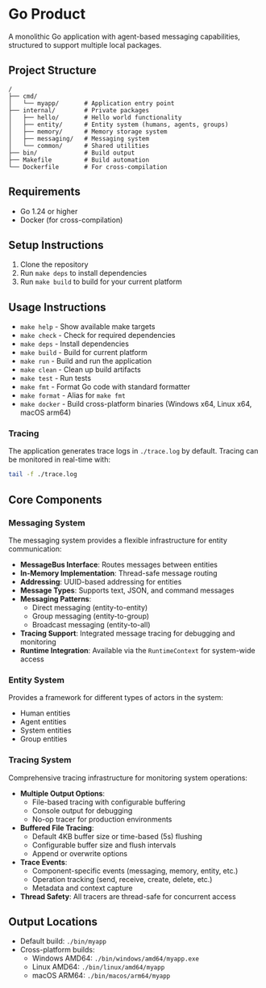 # Go Product

A monolithic Go application with agent-based messaging capabilities, structured to support multiple local packages.

## Project Structure

```
/
├── cmd/
│   └── myapp/       # Application entry point
├── internal/        # Private packages
│   ├── hello/       # Hello world functionality
│   ├── entity/      # Entity system (humans, agents, groups)
│   ├── memory/      # Memory storage system
│   ├── messaging/   # Messaging system
│   └── common/      # Shared utilities
├── bin/             # Build output
├── Makefile         # Build automation
└── Dockerfile       # For cross-compilation
```

## Requirements

- Go 1.24 or higher
- Docker (for cross-compilation)

## Setup Instructions

1. Clone the repository
2. Run `make deps` to install dependencies
3. Run `make build` to build for your current platform

## Usage Instructions

- `make help` - Show available make targets
- `make check` - Check for required dependencies
- `make deps` - Install dependencies
- `make build` - Build for current platform
- `make run` - Build and run the application
- `make clean` - Clean up build artifacts
- `make test` - Run tests
- `make fmt` - Format Go code with standard formatter
- `make format` - Alias for `make fmt`
- `make docker` - Build cross-platform binaries (Windows x64, Linux x64, macOS arm64)

### Tracing

The application generates trace logs in `./trace.log` by default. Tracing can be monitored in real-time with:

```bash
tail -f ./trace.log
```

## Core Components

### Messaging System

The messaging system provides a flexible infrastructure for entity communication:

- **MessageBus Interface**: Routes messages between entities
- **In-Memory Implementation**: Thread-safe message routing
- **Addressing**: UUID-based addressing for entities
- **Message Types**: Supports text, JSON, and command messages
- **Messaging Patterns**:
  - Direct messaging (entity-to-entity)
  - Group messaging (entity-to-group)
  - Broadcast messaging (entity-to-all)
- **Tracing Support**: Integrated message tracing for debugging and monitoring
- **Runtime Integration**: Available via the `RuntimeContext` for system-wide access

### Entity System

Provides a framework for different types of actors in the system:

- Human entities
- Agent entities
- System entities
- Group entities

### Tracing System

Comprehensive tracing infrastructure for monitoring system operations:

- **Multiple Output Options**:
  - File-based tracing with configurable buffering
  - Console output for debugging
  - No-op tracer for production environments
- **Buffered File Tracing**: 
  - Default 4KB buffer size or time-based (5s) flushing
  - Configurable buffer size and flush intervals
  - Append or overwrite options
- **Trace Events**:
  - Component-specific events (messaging, memory, entity, etc.)
  - Operation tracking (send, receive, create, delete, etc.)
  - Metadata and context capture
- **Thread Safety**: All tracers are thread-safe for concurrent access

## Output Locations

- Default build: `./bin/myapp`
- Cross-platform builds:
  - Windows AMD64: `./bin/windows/amd64/myapp.exe`
  - Linux AMD64: `./bin/linux/amd64/myapp`
  - macOS ARM64: `./bin/macos/arm64/myapp`
